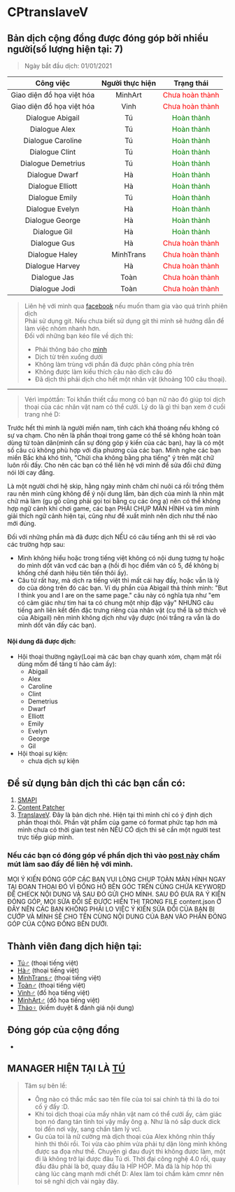 # CPtranslaveV

## Bản dịch cộng đồng được đóng góp bởi nhiều người(số lượng hiện tại: 7)

> Ngày bắt đầu dịch: 01/01/2021<br>

|         Công việc         | Người thực hiện |                   Trạng thái                   |
| :-----------------------: | :-------------: | :--------------------------------------------: |
| Giao diện đồ họa việt hóa |     MinhArt     | <span style="color:red">Chưa hoàn thành</span> |
| Giao diện đồ họa việt hóa |      Vinh       | <span style="color:red">Chưa hoàn thành</span> |
|     Dialogue Abigail      |       Tú        |  <span style="color:green">Hoàn thành</span>   |
|       Dialogue Alex       |       Tú        |  <span style="color:green">Hoàn thành</span>   |
|     Dialogue Caroline     |       Tú        |  <span style="color:green">Hoàn thành</span>   |
|      Dialogue Clint       |       Tú        |  <span style="color:green">Hoàn thành</span>   |
|    Dialogue Demetrius     |       Tú        |  <span style="color:green">Hoàn thành</span>   |
|      Dialogue Dwarf       |       Hà        |  <span style="color:green">Hoàn thành</span>   |
|     Dialogue Elliott      |       Hà        |  <span style="color:green">Hoàn thành</span>   |
|      Dialogue Emily       |       Tú        |  <span style="color:green">Hoàn thành</span>   |
|      Dialogue Evelyn      |       Hà        |  <span style="color:green">Hoàn thành</span>   |
|      Dialogue George      |       Hà        |  <span style="color:green">Hoàn thành</span>   |
|       Dialogue Gil        |       Hà        |  <span style="color:green">Hoàn thành</span>   |
|       Dialogue Gus        |       Hà        | <span style="color:red">Chưa hoàn thành</span> |
|      Dialogue Haley       |    MinhTrans    | <span style="color:red">Chưa hoàn thành</span> |
|      Dialogue Harvey      |       Hà        | <span style="color:red">Chưa hoàn thành</span> |
|       Dialogue Jas        |      Toàn       | <span style="color:red">Chưa hoàn thành</span> |
|       Dialogue Jodi       |      Toàn       | <span style="color:red">Chưa hoàn thành</span> |

> Liên hệ với mình qua [facebook](https://www.facebook.com/H.A.C.2K1/) nếu muốn tham gia vào quá trình phiên dịch<br>
> Phải sử dụng git. Nếu chưa biết sử dụng git thì mình sẽ hướng dẫn để làm việc nhóm nhanh hơn.<br>
> Đối với những bạn kéo file về dịch thì:
>
> - Phải thông báo cho [mình](https://www.facebook.com/H.A.C.2K1/)
> - Dịch từ trên xuống dưới
> - Không làm trùng với phần đã được phân công phía trên
> - Không được làm kiểu thích câu nào dịch câu đó
> - Đã dịch thì phải dịch cho hết một nhân vật (khoảng 100 câu thoại).

---

> Vérì ìmpóttần: Toi khẩn thiết cầu mong có bạn nữ nào đó giúp toi dịch thoại của các nhân vật nam có thể cưới. Lý do là gì thì bạn xem ở cuối trang nhé D:

Trước hết thì mình là người miền nam, tính cách khá thoáng nếu không có sự va chạm. Cho nên là phần thoại trong game có thể sẽ không hoàn toàn dùng từ toàn dân(mình cần sự đóng góp ý kiến của các bạn), hay là có một số câu cú không phù hợp với địa phương của các bạn. Mình nghe các bạn miền Bắc khá khó tính, "Chửi cha không bằng pha tiếng" ý trên mặt chữ luôn rồi đấy. Cho nên các bạn có thể liên hệ với mình để sửa đổi chứ đừng nói lời cay đắng.

Là một người chơi hệ skip, hằng ngày mình chăm chỉ nuôi cá rồi trồng thêm rau nên mình cũng không để ý nội dung lắm, bản dịch của mình là nhìn mặt chữ mà làm (gu gồ cũng phải gọi toi bằng cụ các ông ạ) nên có thể không hợp ngữ cảnh khi chơi game, các bạn PHẢI CHỤP MÀN HÌNH và tìm mình giải thích ngữ cảnh hiện tại, cũng như đề xuất mình nên dịch như thế nào mới đúng.

Đối với những phần mà đã được dịch NẾU có câu tiếng anh thì sẽ rơi vào các trường hợp sau:

- Mình không hiểu hoặc trong tiếng việt không có nội dung tương tự hoặc do mình dốt văn vcđ các bạn ạ (hồi đi học điểm văn có 5, để không bị khống chế danh hiệu tiên tiến thôi ấy).
- Câu từ rất hay, mà dịch ra tiếng việt thì mất cái hay đấy, hoặc vẫn là lý do của dòng trên đó các bạn. Ví dụ phần của Abigail thả thính mình: "But I think you and I are on the same page." câu này có nghĩa tựa như "em có cảm giác như tim hai ta có chung một nhịp đập vậy" NHƯNG câu tiếng anh liên kết đến đặc trưng riêng của nhân vật (cụ thể là sở thích vẽ của Abigail) nên mình không dịch như vậy được (nói trắng ra vẫn là do mình dốt văn đấy các bạn).

#### Nội dung đã được dịch:

- Hội thoại thường ngày(Loại mà các bạn chạy quanh xóm, chạm mặt rồi dùng mồm để tăng tí hảo cảm ấy):
  - Abigail
  - Alex
  - Caroline
  - Clint
  - Demetrius
  - Dwarf
  - Elliott
  - Emily
  - Evelyn
  - George
  - Gil
- Hội thoại sự kiện:
  - chưa dịch sự kiện

## Để sử dụng bản dịch thì các bạn cần có:

1. [SMAPI](https://smapi.io/)
2. [Content Patcher](https://www.nexusmods.com/stardewvalley/mods/1915)
3. [TranslaveV](https://www.nexusmods.com/stardewvalley/mods/7442). Đây là bản dịch nhé. Hiện tại thì mình chỉ có ý định dịch phần thoại thôi. Phần vật phẩm của game có format phức tạp hơn mà mình chưa có thời gian test nên NẾU CÓ dịch thì sẽ cần một người test trực tiếp giúp mình.

### Nếu các bạn có đóng góp về phần dịch thì vào [post này](https://www.facebook.com/groups/stardewvalleyviethoa/permalink/1618901244976666/) chấm mút làm sao đấy để liên hệ với mình.

MỌI Ý KIẾN ĐÓNG GÓP CÁC BẠN VUI LÒNG CHỤP TOÀN MÀN HÌNH NGAY TẠI ĐOẠN THOẠI ĐÓ VÌ ĐỒNG HỒ BÊN GÓC TRÊN CŨNG CHỨA KEYWORD ĐỂ CHECK NỘI DUNG VÀ SAU ĐÓ GỬI CHO MÌNH. SAU ĐÓ ĐƯA RA Ý KIẾN ĐÓNG GÓP, MỌI SỬA ĐỔI SẼ ĐƯỢC HIỂN THỊ TRONG FILE content.json Ở ĐÂY NÊN CÁC BẠN KHÔNG PHẢI LO VIỆC Ý KIẾN SỬA ĐỔI CỦA BẠN BỊ CƯỚP VÀ MÌNH SẼ CHO TÊN CÙNG NỘI DUNG CỦA BẠN VÀO PHẦN ĐÓNG GÓP CỦA CỘNG ĐỒNG BÊN DƯỚI.

## Thành viên đang dịch hiện tại:

- [Tú♂](https://www.facebook.com/H.A.C.2K1/) (thoại tiếng việt)
- [Hà♂]() (thoại tiếng việt)
- [MinhTrans♂]() (thoại tiếng việt)
- [Toàn♂]() (thoại tiếng việt)
- [Vinh♂]() (đồ họa tiếng việt)
- [MinhArt♂]() (đồ họa tiếng việt)
- [Thảo♀]() (kiểm duyệt & đánh giá nội dung)

## Đóng góp của cộng đồng

-

## MANAGER HIỆN TẠI LÀ [TÚ](https://www.facebook.com/H.A.C.2K1/)

> Tâm sự bên lề: <br>
>
> - Ông nào có thắc mắc sao tên file của toi sai chính tả thì là do toi cố ý đấy :D.<br>
> - Khi toi dịch thoại của mấy nhân vật nam có thể cưới ấy, cảm giác bọn nó đang tán tỉnh toi vậy mấy ông ạ. Như là nó sắp duck dick toi đến nơi vậy, sang chấn tâm lý vcl.<br>
> - Gu của toi là nữ cường mà dịch thoại của Alex không nhìn thấy hình thì thôi rồi. Toi vừa cào phím vừa phải tự dặn lòng mình không được sa đọa như thế. Chuyện gì đau đuýt thì không được làm, một đi là không trở lại được đâu Tú ơi. Thời đại công nghệ 4.0 rồi, quay đầu đâu phải là bờ, quay đầu là HÍP HÓP. Mà đã là híp hóp thì càng lúc càng mạnh mới chết D: Alex làm toi chầm kảm cmnr nên toi sẽ nghỉ dịch vài ngày đây.
